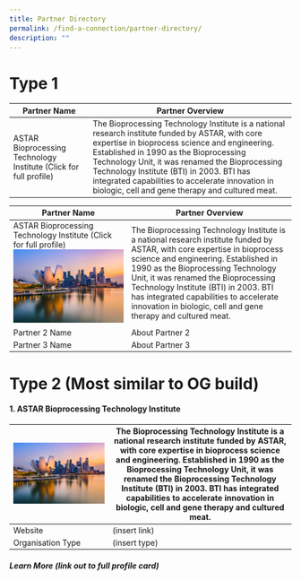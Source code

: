 ```yaml
---
title: Partner Directory
permalink: /find-a-connection/partner-directory/
description: ""
---
```

# Type 1 
| Partner Name | Partner Overview| 
| -------- | -------- |
| ASTAR Bioprocessing Technology Institute (Click for full profile)  | The Bioprocessing Technology Institute is a national research institute funded by ASTAR, with core expertise in bioprocess science and engineering. Established in 1990 as the Bioprocessing Technology Unit, it was renamed the Bioprocessing Technology Institute (BTI) in 2003. BTI has integrated capabilities to accelerate innovation in biologic, cell and gene therapy and cultured meat.     | 


| Partner Name | Partner Overview | 
| -------- | -------- |
| ASTAR Bioprocessing Technology Institute (Click for full profile) ![](/images/edb%20virtual%20background_10_preview.jpg)    | The Bioprocessing Technology Institute is a national research institute funded by ASTAR, with core expertise in bioprocess science and engineering. Established in 1990 as the Bioprocessing Technology Unit, it was renamed the Bioprocessing Technology Institute (BTI) in 2003. BTI has integrated capabilities to accelerate innovation in biologic, cell and gene therapy and cultured meat. |  
| Partner 2 Name  | About Partner 2 |
| Partner 3 Name  | About Partner 3 |


# Type 2 (Most similar to OG build)

#### 1. ASTAR Bioprocessing Technology Institute 


| ![](/images/edb%20virtual%20background_10_preview.jpg) | The Bioprocessing Technology Institute is a national research institute funded by ASTAR, with core expertise in bioprocess science and engineering. Established in 1990 as the Bioprocessing Technology Unit, it was renamed the Bioprocessing Technology Institute (BTI) in 2003. BTI has integrated capabilities to accelerate innovation in biologic, cell and gene therapy and cultured meat. | 
| -------- | -------- | 
| Website |  (insert link)
| Organisation Type| (insert type)

##### Learn More (link out to full profile card)